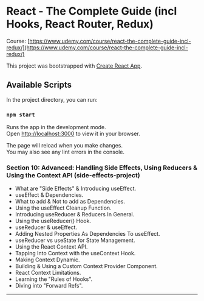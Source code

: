# React - The Complete Guide (incl Hooks, React Router, Redux)
Course: [https://www.udemy.com/course/react-the-complete-guide-incl-redux/](https://www.udemy.com/course/react-the-complete-guide-incl-redux/)

This project was bootstrapped with [Create React App](https://github.com/facebook/create-react-app).

## Available Scripts

In the project directory, you can run:

### `npm start`

Runs the app in the development mode.\
Open [http://localhost:3000](http://localhost:3000) to view it in your browser.

The page will reload when you make changes.\
You may also see any lint errors in the console.

### Section 10: Advanced: Handling Side Effects, Using Reducers & Using the Context API (side-effects-project)
- What are "Side Effects" & Introducing useEffect.
- useEffect & Dependencies.
- What to add & Not to add as Dependencies.
- Using the useEffect Cleanup Function.
- Introducing useReducer & Reducers In General.
- Using the useReducer() Hook.
- useReducer & useEffect.
- Adding Nested Properties As Dependencies To useEffect.
- useReducer vs useState for State Management.
- Using the React Context API.
- Tapping Into Context with the useContext Hook.
- Making Context Dynamic.
- Building & Using a Custom Context Provider Component.
- React Context Limitations.
- Learning the "Rules of Hooks".
- Diving into "Forward Refs".
---